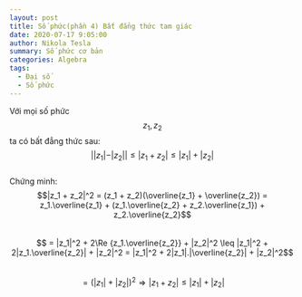 ```yaml
---
layout: post
title: Số phức(phần 4) Bất đẳng thức tam giác
date: 2020-07-17 9:05:00
author: Nikola Tesla
summary: Số phức cơ bản
categories: Algebra
tags: 
  - Đại số
  - Số phức
---
```


Với mọi số phức $$z_1, z_2$$ ta có bất đẳng thức sau:  
$$||z_1| - |z_2|| \leq |z_1 + z_2| \leq |z_1| + |z_2|$$  
Chứng minh:  $$|z_1 + z_2|^2 = (z_1 + z_2)(\overline{z_1} + \overline{z_2}) = z_1.\overline{z_1} + (z_1.\overline{z_2} + z_2.\overline{z_1}) + z_2.\overline{z_2}$$  
$$ = |z_1|^2 + 2\Re {z_1.\overline{z_2}} + |z_2|^2 \leq |z_1|^2 + 2|z_1.\overline{z_2}| + |z_2|^2 = |z_1|^2 + 2|z_1|.|\overline{z_2}| + |z_2|^2$$  
$$ = (|z_1| + |z_2|)^2 \Rightarrow |z_1 + z_2| \leq |z_1| + |z_2|$$  
